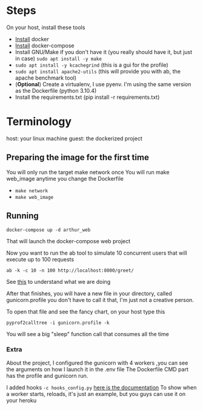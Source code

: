 # Steps

On your host, install these tools

- [Install](https://docs.docker.com/engine/install/ubuntu/) docker
- [Install](https://docs.docker.com/desktop/install/linux-install/) docker-compose
- Install GNU/Make if you don't have it (you really should have it, but just in case) `sudo apt install -y make`
- `sudo apt install -y kcachegrind` (this is a gui for the profile)
- `sudo apt install apache2-utils` (this will provide you with ab, the apache benchmark tool)
- (**Optional**) Create a virtualenv, I use pyenv. I'm using the same version as the Dockerfile (python 3.10.4)
- Install the requirements.txt (pip install -r requirements.txt)

# Terminology

host: your linux machine
guest: the dockerized project

## Preparing the image for the first time

You will only run the target make network once
You will run make web_image anytime you change the Dockerfile

- `make network`
- `make web_image`

## Running

`docker-compose up -d arthur_web`

That will launch the docker-compose web project

Now you want to run the ab tool to simulate 10 concurrent users
that will execute up to 100 requests

```ab -k -c 10 -n 100 http://localhost:8000/greet/```

See [this](https://stackoverflow.com/questions/12732182/ab-load-testing)
to understand what we are doing

After that finishes, you will have a new file in your directory, called gunicorn.profile
you don't have to call it that, I'm just not a creative person.

To open that file and see the fancy chart, on your host type this

`pyprof2calltree -i gunicorn.profile -k`

You will see a big "sleep" function call that consumes all the time

### Extra

About the project, I configured the gunicorn with 4 workers ,you can see the
arguments on how I launch it in the .env file
The Dockerfile CMD part has the profile and gunicorn run.

I added hooks `-c hooks_config.py` [here is the documentation](https://docs.gunicorn.org/en/stable/settings.html#server-hooks)
To show when a worker starts, reloads, it's just an example,
but you guys can use it on your heroku
